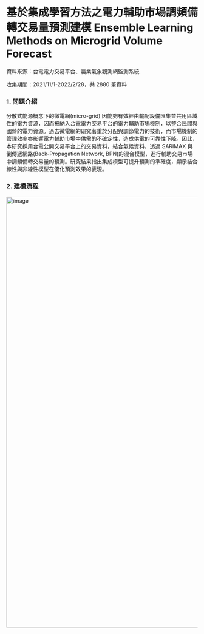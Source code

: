 # 基於集成學習方法之電力輔助市場調頻備轉交易量預測建模 Ensemble Learning Methods on Microgrid Volume Forecast

資料來源：台電電力交易平台、農業氣象觀測網監測系統

收集期間：2021/11/1-2022/2/28，共 2880 筆資料

### 1. 問題介紹
分散式能源概念下的微電網(micro-grid) 因能夠有效經由輸配設備匯集並共用區域性的電力資源，因而被納入台電電力交易平台的電力輔助市場機制，以整合民間與國營的電力資源。過去微電網的研究著重於分配與調節電力的技術，而市場機制的管理效率亦影響電力輔助市場中供需的不確定性，造成供電的可靠性下降。因此，本研究採用台電公開交易平台上的交易資料，結合氣候資料，透過 SARIMAX 與倒傳遞網路(Back-Propagation Network, BPN)的混合模型，進行輔助交易市場中調頻備轉交易量的預測。研究結果指出集成模型可提升預測的準確度，顯示結合線性與非線性模型在優化預測效果的表現。

### 2. 建模流程
<img width="1135" alt="image" src="https://github.com/nd2237/Ensemble-Learning-Methods-on-Microgrid-Volume-Forecast/assets/144366661/17a80183-3c3c-4510-88a7-496f610b1ad9">



